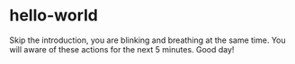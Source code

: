 # hello-world

Skip the introduction, you are blinking and breathing at the same time. You will aware of these actions for the next 5 minutes.
Good day!
